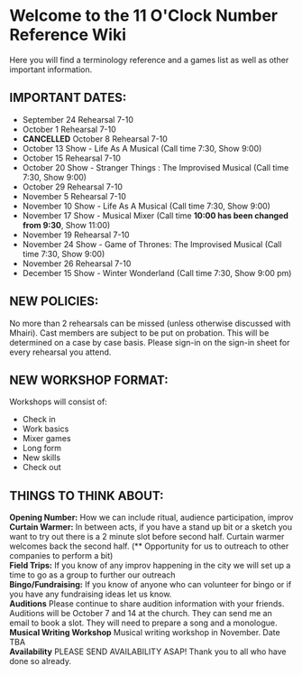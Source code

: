 # Welcome to the 11 O'Clock Number Reference Wiki

Here you will find a terminology reference and a games list as well as other important information.

## IMPORTANT DATES:
- September 24 Rehearsal 7-10
- October 1 Rehearsal 7-10
- **CANCELLED** October 8 Rehearsal 7-10
- October 13 Show - Life As A Musical (Call time 7:30, Show 9:00)
- October 15 Rehearsal 7-10
- October 20 Show - Stranger Things : The Improvised Musical (Call time 7:30, Show 9:00)
- October 29 Rehearsal 7-10
- November 5 Rehearsal 7-10
- November 10 Show - Life As A Musical (Call time 7:30, Show 9:00)
- November 17 Show - Musical Mixer (Call time **10:00 has been changed from 9:30**, Show 11:00)
- November 19 Rehearsal 7-10
- November 24 Show - Game of Thrones: The Improvised Musical (Call time 7:30, Show 9:00)
- November 26 Rehearsal 7-10
- December 15 Show - Winter Wonderland (Call time 7:30, Show 9:00 pm)

## NEW POLICIES:
No more than 2 rehearsals can be missed (unless otherwise discussed with Mhairi). Cast members are subject to be put on probation. This will be determined on a case by case basis. Please sign-in on the sign-in sheet for every rehearsal you attend.

## NEW WORKSHOP FORMAT:
Workshops will consist of:
- Check in
- Work basics
- Mixer games
- Long form
- New skills
- Check out

## THINGS TO THINK ABOUT:

**Opening Number:** How we can include ritual, audience participation, improv  
**Curtain Warmer:** In between acts, if you have a stand up bit or a sketch you want to try out there is a 2 minute slot before second half. Curtain warmer welcomes back the second half. (** Opportunity for us to outreach to other companies to perform a bit)  
**Field Trips:** If you know of any improv happening in the city we will set up a time to go as a group to further our outreach  
**Bingo/Fundraising:** If you know of anyone who can volunteer for bingo or if you have any fundraising ideas let us know.  
**Auditions** Please continue to share audition information with your friends. Auditions will be October 7 and 14 at the church. They can send me an email to book a slot. They will need to prepare a song and a monologue.   
**Musical Writing Workshop** Musical writing workshop in November. Date TBA  
**Availability** PLEASE SEND AVAILABILITY ASAP! Thank you to all who have done so already.  
